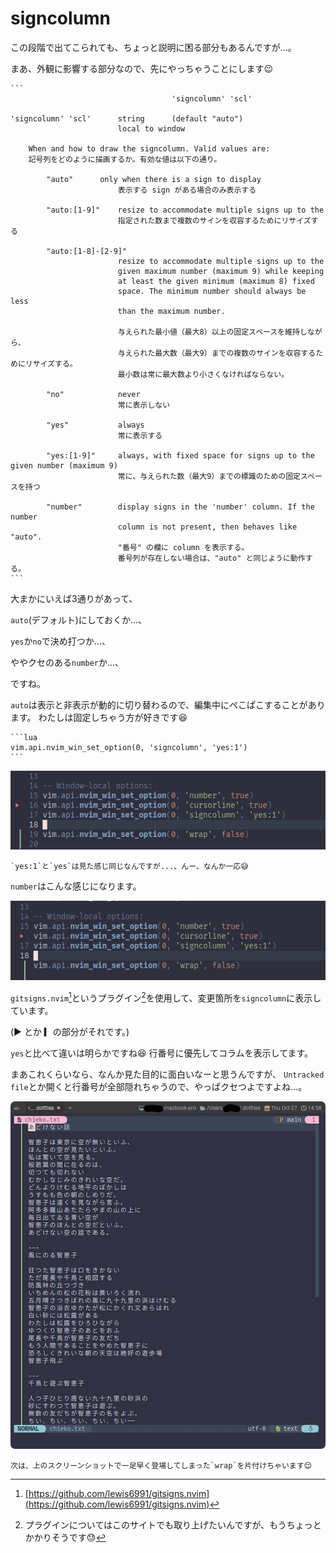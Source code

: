 # signcolumn

この段階で出てこられても、ちょっと説明に困る部分もあるんですが...。

まあ、外観に影響する部分なので、先にやっちゃうことにします😉

~~~admonish title=":h signcolumn"
```
						            'signcolumn' 'scl'

'signcolumn' 'scl'      string      (default "auto")
			            local to window

	When and how to draw the signcolumn. Valid values are:
    記号列をどのように描画するか。有効な値は以下の通り。

	    "auto"   	only when there is a sign to display
                        表示する sign がある場合のみ表示する

	    "auto:[1-9]"    resize to accommodate multiple signs up to the
                        指定された数まで複数のサインを収容するためにリサイズする
	                    
	    "auto:[1-8]-[2-9]"
                        resize to accommodate multiple signs up to the
                        given maximum number (maximum 9) while keeping
                        at least the given minimum (maximum 8) fixed
                        space. The minimum number should always be less
                        than the maximum number.

                        与えられた最小値（最大8）以上の固定スペースを維持しながら、
                        与えられた最大数（最大9）までの複数のサインを収容するためにリサイズする。
                        最小数は常に最大数より小さくなければならない。

	    "no"	        never
                        常に表示しない

	    "yes"           always
                        常に表示する

	    "yes:[1-9]"     always, with fixed space for signs up to the given number (maximum 9)
                        常に、与えられた数（最大9）までの標識のための固定スペースを持つ

	    "number"        display signs in the 'number' column. If the number
			            column is not present, then behaves like "auto".
                        "番号" の欄に column を表示する。
                        番号列が存在しない場合は、"auto" と同じように動作する。
```
~~~

大まかにいえば3通りがあって、

`auto`(デフォルト)にしておくか...、

`yes`か`no`で決め打つか...、

ややクセのある`number`か...、

ですね。

`auto`は表示と非表示が動的に切り替わるので、編集中にぺこぱこすることがあります。
わたしは固定しちゃう方が好きです😆

~~~admonish example title="options.lua"
```lua
vim.api.nvim_win_set_option(0, 'signcolumn', 'yes:1')
```
~~~

![sign-yes.png](img/sign-yes.png)

```admonish note
`yes:1`と`yes`は見た感じ同じなんですが...、んー、なんか一応😅
```

`number`はこんな感じになります。

![sign-number.png](img/sign-number.png)

`gitsigns.nvim`[^1]というプラグイン[^2]を使用して、変更箇所を`signcolumn`に表示しています。

(▶︎ とか ▎の部分がそれです。)

`yes`と比べて違いは明らかですね😆 行番号に優先してコラムを表示してます。

まあこれくらいなら、なんか見た目的に面白いなーと思うんですが、
`Untracked file`とか開くと行番号が全部隠れちゃうので、やっぱクセつよですよね...。

![sign-number-untracked.png](img/sign-number-untracked.png)

```admonish success
次は、上のスクリーンショットで一足早く登場してしまった`wrap`を片付けちゃいます😌
```

[^1]: [https://github.com/lewis6991/gitsigns.nvim](https://github.com/lewis6991/gitsigns.nvim)

[^2]: プラグインについてはこのサイトでも取り上げたいんですが、もうちょっとかかりそうです😓
